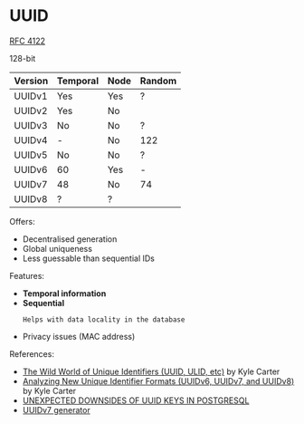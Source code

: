 # UUID

[RFC 4122](https://datatracker.ietf.org/doc/html/rfc4122)

128-bit

| Version | Temporal | Node | Random |
|---------|----------|------|--------|
| UUIDv1  | Yes      | Yes  | ?      |
| UUIDv2  | Yes      | No   |        |
| UUIDv3  | No       | No   | ?      |
| UUIDv4  | -        | No   | 122    |
| UUIDv5  | No       | No   | ?      |
| UUIDv6  | 60       | Yes  | -      |
| UUIDv7  | 48       | No   | 74     |
| UUIDv8  | ?        | ?    |        |
  
Offers:
* Decentralised generation
* Global uniqueness
* Less guessable than sequential IDs

Features:
* **Temporal information**
* **Sequential**
  ~~~admonish question title="Why do we want sequential?"
  Helps with data locality in the database
  ~~~
* Privacy issues (MAC address)

References:
* [The Wild World of Unique Identifiers (UUID, ULID, etc)](https://blog.scaledcode.com/blog/wild-world-unique-id/) by Kyle Carter
* [Analyzing New Unique Identifier Formats (UUIDv6, UUIDv7, and UUIDv8)](https://blog.scaledcode.com/blog/analyzing-new-unique-id/) by Kyle Carter
* [UNEXPECTED DOWNSIDES OF UUID KEYS IN POSTGRESQL](https://www.cybertec-postgresql.com/en/unexpected-downsides-of-uuid-keys-in-postgresql/)
* [UUIDv7 generator](https://uuid7.com)
